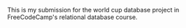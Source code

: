 This is my submission for the world cup database project in FreeCodeCamp's relational database course.
